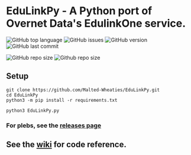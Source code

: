 # EduLinkPy - A Python port of Overnet Data's EdulinkOne service.
![GitHub top language](https://img.shields.io/github/languages/top/Malted-Wheaties/EduLinkPy)
![GitHub issues](https://img.shields.io/github/issues/Malted-Wheaties/EduLinkPy)
![GitHub version](https://img.shields.io/github/v/tag/Malted-Wheaties/EduLinkPy)
![GitHub last commit](https://img.shields.io/github/last-commit/Malted-Wheaties/EduLinkPy)

![GitHub repo size](https://img.shields.io/github/repo-size/Malted-Wheaties/EduLinkPy)
![Github repo size](https://img.shields.io/tokei/lines/github/Malted-Wheaties/EduLinkPy)

## Setup 
```
git clone https://github.com/Malted-Wheaties/EduLinkPy.git
cd EduLinkPy
python3 -m pip install -r requirements.txt

python3 EduLinkPy.py
```

### For plebs, see the [releases page](https://github.com/Malted-Wheaties/EduLinkPy/releases/)


## See the [wiki](https://github.com/Malted-Wheaties/EduLinkPy/wiki) for code reference.
